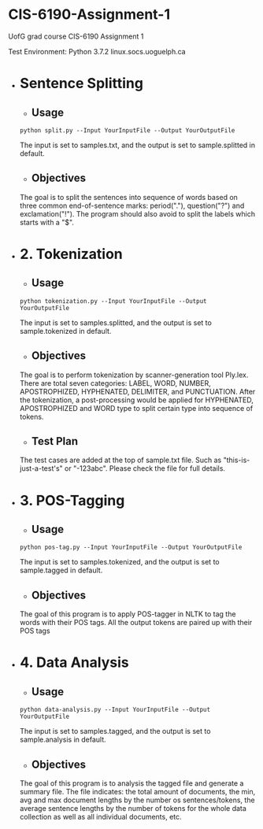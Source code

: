 # CIS-6190-Assignment-1
UofG grad course CIS-6190 Assignment 1

Test Environment: Python 3.7.2 linux.socs.uoguelph.ca



* # Sentence Splitting
  * ## Usage
  ```python split.py --Input YourInputFile --Output YourOutputFile```

  The input is set to samples.txt, and the output is set to sample.splitted in default.

  * ## Objectives
  The goal is to split the sentences into sequence of words based on three common end-of-sentence marks: period("."), question("?") and exclamation("!"). The program should also avoid to split the labels which starts with a "$".
  

* # 2. Tokenization
  * ## Usage
  ```python tokenization.py --Input YourInputFile --Output YourOutputFile```

  The input is set to samples.splitted, and the output is set to sample.tokenized in default.

  * ## Objectives
  The goal is to perform tokenization by scanner-generation tool Ply.lex. There are total seven categories: LABEL, WORD, NUMBER, APOSTROPHIZED, HYPHENATED, DELIMITER, and PUNCTUATION. After the tokenization, a post-processing would be applied for HYPHENATED, APOSTROPHIZED and WORD type to split certain type into sequence of tokens.
  
  * ## Test Plan
  The test cases are added at the top of sample.txt file. Such as "this-is-just-a-test's" or "-123abc". Please check the file for full details.

* # 3. POS-Tagging
  * ## Usage
  ```python pos-tag.py --Input YourInputFile --Output YourOutputFile```

  The input is set to samples.tokenized, and the output is set to sample.tagged in default.

  * ## Objectives
  The goal of this program is to apply POS-tagger in NLTK to tag the words with their POS tags. All the output tokens are paired up with their POS tags

* # 4. Data Analysis
  * ## Usage
  ```python data-analysis.py --Input YourInputFile --Output YourOutputFile```

  The input is set to samples.tagged, and the output is set to sample.analysis in default.

  * ## Objectives
  The goal of this program is to analysis the tagged file and generate a summary file. The file indicates: the total amount of documents, the min, avg and max document lengths by the number os sentences/tokens, the average sentence lengths by the number of tokens for the whole data collection as well as all individual documents, etc.
